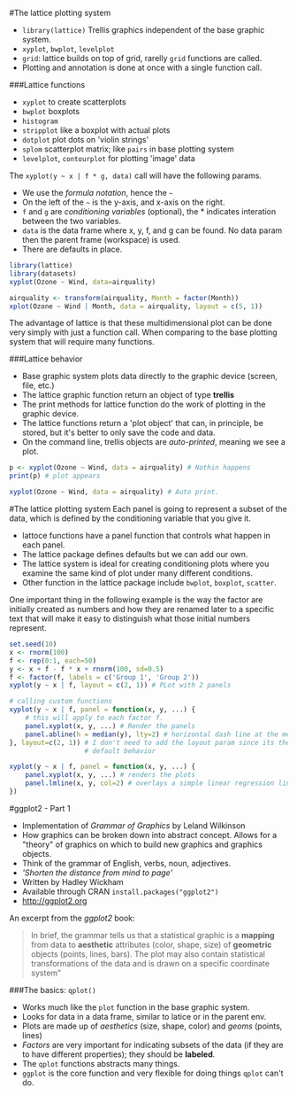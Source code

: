 #The lattice plotting system
- `library(lattice)` Trellis graphics independent of the base graphic system.
 - `xyplot`, `bwplot`, `levelplot`
- `grid`: lattice builds on top of grid, rarelly `grid` functions are called.
- Plotting and annotation is done at once with a single function call.

###Lattice functions
- `xyplot` to create scatterplots
- `bwplot` boxplots
- `histogram`
- `stripplot` like a boxplot with actual plots
- `dotplot` plot dots on 'violin strings'
- `splom` scatterplot matrix; like `pairs` in base plotting system
- `levelplot`, `contourplot` for plotting 'image' data

The `xyplot(y ~ x | f * g, data)` call will have the following params.
- We use the *formula notation*, hence the `~`
- On the left of the `~` is the y-axis, and x-axis on the right.
- `f` and `g` are *conditioning variables* (optional), the * indicates
  interation between the two variables.
- `data` is the data frame where x, y, f, and g can be found. No data param then
   the parent frame (workspace) is used.
- There are defaults in place.

```R
library(lattice)
library(datasets)
xyplot(Ozone ~ Wind, data=airquality)

airquality <- transform(airquality, Month = factor(Month))
xplot(Ozone ~ Wind | Month, data = airquality, layout = c(5, 1))
```

The advantage of lattice is that these multidimensional plot can be done very
simply with just a function call. When comparing to the base plotting system
that will require many functions.

###Lattice behavior
- Base graphic system plots data directly to the graphic device (screen, file,
  etc.)
- The lattice graphic function return an object of type **trellis**
- The print methods for lattice function do the work of plotting in the graphic
  device.
- The lattice functions return a 'plot object' that can, in principle, be
  stored, but it's better to only save the code and data.
- On the command line, trellis objects are *auto-printed*, meaning we see
  a plot.

```R
p <- xyplot(Ozone ~ Wind, data = airquality) # Nothin happens
print(p) # plot appears

xyplot(Ozone ~ Wind, data = airquality) # Auto print.
```

#The lattice plotting system
Each panel is going to represent a subset of the data, which is defined by the
conditioning variable that you give it.

- lattoce functions have a panel function that controls what happen in each
  panel.
- The lattice package defines defaults but we can add our own.
- The lattice system is ideal for creating conditioning plots where you examine
  the same kind of plot under many different conditions.
- Other function in the lattice package include `bwplot`,  `boxplot`,
  `scatter`.


One important thing in the following example is the way the factor are
initially created as numbers and how they are renamed later to a specific text
that will make it easy to distinguish what those initial numbers represent.
```R
set.seed(10)
x <- rnorm(100)
f <- rep(0:1, each=50)
y <- x + f - f * x + rnorm(100, sd=0.5)
f <- factor(f, labels = c('Group 1', 'Group 2'))
xyplot(y ~ x | f, layout = c(2, 1)) # PLot with 2 panels

# calling custom functions
xyplot(y ~ x | f, panel = function(x, y, ...) {
    # this will apply to each factor f.
    panel.xyplot(x, y, ...) # Render the panels
    panel.abline(h = median(y), lty=2) # horizontal dash line at the median.
}, layout=c(2, 1)) # I don't need to add the layout param since its the
                   # default behavior

xyplot(y ~ x | f, panel = function(x, y, ...) {
    panel.xyplot(x, y, ...) # renders the plots
    panel.lmline(x, y, col=2) # overlays a simple linear regression line.
})
```

#ggplot2 - Part 1
- Implementation of *Grammar of Graphics* by Leland Wilkinson
 - How graphics can be broken down into abstract concept. Allows for a "theory"
   of graphics on which to build new graphics and graphics objects.
 - Think of the grammar of English, verbs, noun, adjectives.
 - *'Shorten the distance from mind to page'*
- Written by Hadley Wickham
- Available through CRAN `install.packages("ggplot2")`
- http://ggplot2.org

An excerpt from the *ggplot2* book:
> In brief, the grammar tells us that a statistical graphic is a **mapping**
> from data to **aesthetic** attributes (color, shape, size) of **geometric**
> objects (points, lines, bars). The plot may also contain statistical
> transformations of the data and is drawn on a specific coordinate system"

###The basics: `qplot()`
- Works much like the `plot` function in the base graphic system.
- Looks for data in a data frame, similar to latice or in the parent env.
- Plots are made up of *aesthetics* (size, shape, color) and *geoms* (points,
  lines)
- *Factors* are very important for indicating subsets of the data (if they are
  to have different properties); they should be **labeled**.
- The `qplot` functions abstracts many things.
- `ggplot` is the core function and very flexible for doing things `qplot`
  can't do.
